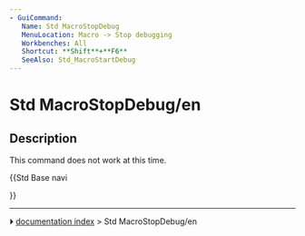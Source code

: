 ```yaml
---
- GuiCommand:
   Name: Std MacroStopDebug
   MenuLocation: Macro -> Stop debugging
   Workbenches: All
   Shortcut: **Shift**+**F6**
   SeeAlso: Std_MacroStartDebug
---
```


# Std MacroStopDebug/en

## Description

This command does not work at this time.





{{Std Base navi

}}



---
⏵ [documentation index](../README.md) > Std MacroStopDebug/en
